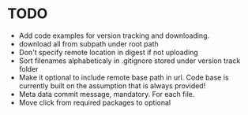 # TODO

* Add code examples for version tracking and downloading.
* download all from subpath under root path
* Don't specify remote location in digest if not uploading
* Sort filenames alphabeticaly in .gitignore stored under version track folder
* Make it optional to include remote base path in url. Code base is currently
built on the assumption that is always provided!
* Meta data commit message, mandatory. For each file.
* Move click from required packages to optional
